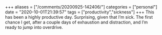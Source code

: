 +++
aliases = ["/comments/20200925-142406/"]
categories = ["personal"]
date = "2020-10-01T21:39:57"
tags = ["productivity","sickness"]
+++
This has been a highly productive day. Surprising, given that I’m sick. The first chance I get, after a couple days of exhaustion and distraction, and I’m ready to jump into overdrive.

